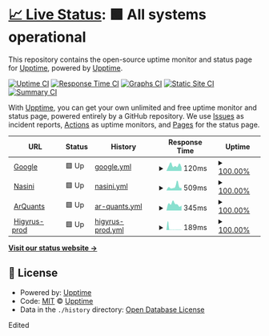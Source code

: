 # [📈 Live Status](https://upptime.github.io/upptime): <!--live status--> **🟩 All systems operational**

This repository contains the open-source uptime monitor and status page for [Upptime](https://upptime.js.org), powered by [Upptime](https://github.com/upptime/upptime).

[![Uptime CI](https://github.com/luciano-buono/upptime/workflows/Uptime%20CI/badge.svg)](https://github.com/luciano-buono/upptime/actions?query=workflow%3A%22Uptime+CI%22)
[![Response Time CI](https://github.com/luciano-buono/upptime/workflows/Response%20Time%20CI/badge.svg)](https://github.com/luciano-buono/upptime/actions?query=workflow%3A%22Response+Time+CI%22)
[![Graphs CI](https://github.com/luciano-buono/upptime/workflows/Graphs%20CI/badge.svg)](https://github.com/luciano-buono/upptime/actions?query=workflow%3A%22Graphs+CI%22)
[![Static Site CI](https://github.com/luciano-buono/upptime/workflows/Static%20Site%20CI/badge.svg)](https://github.com/luciano-buono/upptime/actions?query=workflow%3A%22Static+Site+CI%22)
[![Summary CI](https://github.com/luciano-buono/upptime/workflows/Summary%20CI/badge.svg)](https://github.com/luciano-buono/upptime/actions?query=workflow%3A%22Summary+CI%22)

With [Upptime](https://upptime.js.org), you can get your own unlimited and free uptime monitor and status page, powered entirely by a GitHub repository. We use [Issues](https://github.com/upptime/upptime/issues) as incident reports, [Actions](https://github.com/luciano-buono/upptime/actions) as uptime monitors, and [Pages](https://upptime.github.io/upptime) for the status page.

<!--start: status pages-->
<!-- This summary is generated by Upptime (https://github.com/upptime/upptime) -->
<!-- Do not edit this manually, your changes will be overwritten -->
<!-- prettier-ignore -->
| URL | Status | History | Response Time | Uptime |
| --- | ------ | ------- | ------------- | ------ |
| <img alt="" src="https://icons.duckduckgo.com/ip3/www.google.com.ico" height="13"> [Google](https://www.google.com) | 🟩 Up | [google.yml](https://github.com/luciano-buono/upptime/commits/HEAD/history/google.yml) | <details><summary><img alt="Response time graph" src="./graphs/google/response-time-week.png" height="20"> 120ms</summary><br><a href="https://luciano-buono.github.io/upptime/history/google"><img alt="Response time 110" src="https://img.shields.io/endpoint?url=https%3A%2F%2Fraw.githubusercontent.com%2Fluciano-buono%2Fupptime%2FHEAD%2Fapi%2Fgoogle%2Fresponse-time.json"></a><br><a href="https://luciano-buono.github.io/upptime/history/google"><img alt="24-hour response time 68" src="https://img.shields.io/endpoint?url=https%3A%2F%2Fraw.githubusercontent.com%2Fluciano-buono%2Fupptime%2FHEAD%2Fapi%2Fgoogle%2Fresponse-time-day.json"></a><br><a href="https://luciano-buono.github.io/upptime/history/google"><img alt="7-day response time 120" src="https://img.shields.io/endpoint?url=https%3A%2F%2Fraw.githubusercontent.com%2Fluciano-buono%2Fupptime%2FHEAD%2Fapi%2Fgoogle%2Fresponse-time-week.json"></a><br><a href="https://luciano-buono.github.io/upptime/history/google"><img alt="30-day response time 104" src="https://img.shields.io/endpoint?url=https%3A%2F%2Fraw.githubusercontent.com%2Fluciano-buono%2Fupptime%2FHEAD%2Fapi%2Fgoogle%2Fresponse-time-month.json"></a><br><a href="https://luciano-buono.github.io/upptime/history/google"><img alt="1-year response time 105" src="https://img.shields.io/endpoint?url=https%3A%2F%2Fraw.githubusercontent.com%2Fluciano-buono%2Fupptime%2FHEAD%2Fapi%2Fgoogle%2Fresponse-time-year.json"></a></details> | <details><summary><a href="https://luciano-buono.github.io/upptime/history/google">100.00%</a></summary><a href="https://luciano-buono.github.io/upptime/history/google"><img alt="All-time uptime 100.00%" src="https://img.shields.io/endpoint?url=https%3A%2F%2Fraw.githubusercontent.com%2Fluciano-buono%2Fupptime%2FHEAD%2Fapi%2Fgoogle%2Fuptime.json"></a><br><a href="https://luciano-buono.github.io/upptime/history/google"><img alt="24-hour uptime 100.00%" src="https://img.shields.io/endpoint?url=https%3A%2F%2Fraw.githubusercontent.com%2Fluciano-buono%2Fupptime%2FHEAD%2Fapi%2Fgoogle%2Fuptime-day.json"></a><br><a href="https://luciano-buono.github.io/upptime/history/google"><img alt="7-day uptime 100.00%" src="https://img.shields.io/endpoint?url=https%3A%2F%2Fraw.githubusercontent.com%2Fluciano-buono%2Fupptime%2FHEAD%2Fapi%2Fgoogle%2Fuptime-week.json"></a><br><a href="https://luciano-buono.github.io/upptime/history/google"><img alt="30-day uptime 100.00%" src="https://img.shields.io/endpoint?url=https%3A%2F%2Fraw.githubusercontent.com%2Fluciano-buono%2Fupptime%2FHEAD%2Fapi%2Fgoogle%2Fuptime-month.json"></a><br><a href="https://luciano-buono.github.io/upptime/history/google"><img alt="1-year uptime 99.99%" src="https://img.shields.io/endpoint?url=https%3A%2F%2Fraw.githubusercontent.com%2Fluciano-buono%2Fupptime%2FHEAD%2Fapi%2Fgoogle%2Fuptime-year.json"></a></details>
| <img alt="" src="https://icons.duckduckgo.com/ip3/nasini.com.ar.ico" height="13"> [Nasini](https://nasini.com.ar) | 🟩 Up | [nasini.yml](https://github.com/luciano-buono/upptime/commits/HEAD/history/nasini.yml) | <details><summary><img alt="Response time graph" src="./graphs/nasini/response-time-week.png" height="20"> 509ms</summary><br><a href="https://luciano-buono.github.io/upptime/history/nasini"><img alt="Response time 618" src="https://img.shields.io/endpoint?url=https%3A%2F%2Fraw.githubusercontent.com%2Fluciano-buono%2Fupptime%2FHEAD%2Fapi%2Fnasini%2Fresponse-time.json"></a><br><a href="https://luciano-buono.github.io/upptime/history/nasini"><img alt="24-hour response time 474" src="https://img.shields.io/endpoint?url=https%3A%2F%2Fraw.githubusercontent.com%2Fluciano-buono%2Fupptime%2FHEAD%2Fapi%2Fnasini%2Fresponse-time-day.json"></a><br><a href="https://luciano-buono.github.io/upptime/history/nasini"><img alt="7-day response time 509" src="https://img.shields.io/endpoint?url=https%3A%2F%2Fraw.githubusercontent.com%2Fluciano-buono%2Fupptime%2FHEAD%2Fapi%2Fnasini%2Fresponse-time-week.json"></a><br><a href="https://luciano-buono.github.io/upptime/history/nasini"><img alt="30-day response time 595" src="https://img.shields.io/endpoint?url=https%3A%2F%2Fraw.githubusercontent.com%2Fluciano-buono%2Fupptime%2FHEAD%2Fapi%2Fnasini%2Fresponse-time-month.json"></a><br><a href="https://luciano-buono.github.io/upptime/history/nasini"><img alt="1-year response time 634" src="https://img.shields.io/endpoint?url=https%3A%2F%2Fraw.githubusercontent.com%2Fluciano-buono%2Fupptime%2FHEAD%2Fapi%2Fnasini%2Fresponse-time-year.json"></a></details> | <details><summary><a href="https://luciano-buono.github.io/upptime/history/nasini">100.00%</a></summary><a href="https://luciano-buono.github.io/upptime/history/nasini"><img alt="All-time uptime 99.99%" src="https://img.shields.io/endpoint?url=https%3A%2F%2Fraw.githubusercontent.com%2Fluciano-buono%2Fupptime%2FHEAD%2Fapi%2Fnasini%2Fuptime.json"></a><br><a href="https://luciano-buono.github.io/upptime/history/nasini"><img alt="24-hour uptime 100.00%" src="https://img.shields.io/endpoint?url=https%3A%2F%2Fraw.githubusercontent.com%2Fluciano-buono%2Fupptime%2FHEAD%2Fapi%2Fnasini%2Fuptime-day.json"></a><br><a href="https://luciano-buono.github.io/upptime/history/nasini"><img alt="7-day uptime 100.00%" src="https://img.shields.io/endpoint?url=https%3A%2F%2Fraw.githubusercontent.com%2Fluciano-buono%2Fupptime%2FHEAD%2Fapi%2Fnasini%2Fuptime-week.json"></a><br><a href="https://luciano-buono.github.io/upptime/history/nasini"><img alt="30-day uptime 100.00%" src="https://img.shields.io/endpoint?url=https%3A%2F%2Fraw.githubusercontent.com%2Fluciano-buono%2Fupptime%2FHEAD%2Fapi%2Fnasini%2Fuptime-month.json"></a><br><a href="https://luciano-buono.github.io/upptime/history/nasini"><img alt="1-year uptime 99.98%" src="https://img.shields.io/endpoint?url=https%3A%2F%2Fraw.githubusercontent.com%2Fluciano-buono%2Fupptime%2FHEAD%2Fapi%2Fnasini%2Fuptime-year.json"></a></details>
| <img alt="" src="https://icons.duckduckgo.com/ip3/arquants.trading.ico" height="13"> [ArQuants](https://arquants.trading) | 🟩 Up | [ar-quants.yml](https://github.com/luciano-buono/upptime/commits/HEAD/history/ar-quants.yml) | <details><summary><img alt="Response time graph" src="./graphs/ar-quants/response-time-week.png" height="20"> 345ms</summary><br><a href="https://luciano-buono.github.io/upptime/history/ar-quants"><img alt="Response time 349" src="https://img.shields.io/endpoint?url=https%3A%2F%2Fraw.githubusercontent.com%2Fluciano-buono%2Fupptime%2FHEAD%2Fapi%2Far-quants%2Fresponse-time.json"></a><br><a href="https://luciano-buono.github.io/upptime/history/ar-quants"><img alt="24-hour response time 242" src="https://img.shields.io/endpoint?url=https%3A%2F%2Fraw.githubusercontent.com%2Fluciano-buono%2Fupptime%2FHEAD%2Fapi%2Far-quants%2Fresponse-time-day.json"></a><br><a href="https://luciano-buono.github.io/upptime/history/ar-quants"><img alt="7-day response time 345" src="https://img.shields.io/endpoint?url=https%3A%2F%2Fraw.githubusercontent.com%2Fluciano-buono%2Fupptime%2FHEAD%2Fapi%2Far-quants%2Fresponse-time-week.json"></a><br><a href="https://luciano-buono.github.io/upptime/history/ar-quants"><img alt="30-day response time 363" src="https://img.shields.io/endpoint?url=https%3A%2F%2Fraw.githubusercontent.com%2Fluciano-buono%2Fupptime%2FHEAD%2Fapi%2Far-quants%2Fresponse-time-month.json"></a><br><a href="https://luciano-buono.github.io/upptime/history/ar-quants"><img alt="1-year response time 352" src="https://img.shields.io/endpoint?url=https%3A%2F%2Fraw.githubusercontent.com%2Fluciano-buono%2Fupptime%2FHEAD%2Fapi%2Far-quants%2Fresponse-time-year.json"></a></details> | <details><summary><a href="https://luciano-buono.github.io/upptime/history/ar-quants">100.00%</a></summary><a href="https://luciano-buono.github.io/upptime/history/ar-quants"><img alt="All-time uptime 100.00%" src="https://img.shields.io/endpoint?url=https%3A%2F%2Fraw.githubusercontent.com%2Fluciano-buono%2Fupptime%2FHEAD%2Fapi%2Far-quants%2Fuptime.json"></a><br><a href="https://luciano-buono.github.io/upptime/history/ar-quants"><img alt="24-hour uptime 100.00%" src="https://img.shields.io/endpoint?url=https%3A%2F%2Fraw.githubusercontent.com%2Fluciano-buono%2Fupptime%2FHEAD%2Fapi%2Far-quants%2Fuptime-day.json"></a><br><a href="https://luciano-buono.github.io/upptime/history/ar-quants"><img alt="7-day uptime 100.00%" src="https://img.shields.io/endpoint?url=https%3A%2F%2Fraw.githubusercontent.com%2Fluciano-buono%2Fupptime%2FHEAD%2Fapi%2Far-quants%2Fuptime-week.json"></a><br><a href="https://luciano-buono.github.io/upptime/history/ar-quants"><img alt="30-day uptime 100.00%" src="https://img.shields.io/endpoint?url=https%3A%2F%2Fraw.githubusercontent.com%2Fluciano-buono%2Fupptime%2FHEAD%2Fapi%2Far-quants%2Fuptime-month.json"></a><br><a href="https://luciano-buono.github.io/upptime/history/ar-quants"><img alt="1-year uptime 100.00%" src="https://img.shields.io/endpoint?url=https%3A%2F%2Fraw.githubusercontent.com%2Fluciano-buono%2Fupptime%2FHEAD%2Fapi%2Far-quants%2Fuptime-year.json"></a></details>
| <img alt="" src="https://icons.duckduckgo.com/ip3/client.nasini.com.ar.ico" height="13"> [Higyrus-prod](https://client.nasini.com.ar) | 🟩 Up | [higyrus-prod.yml](https://github.com/luciano-buono/upptime/commits/HEAD/history/higyrus-prod.yml) | <details><summary><img alt="Response time graph" src="./graphs/higyrus-prod/response-time-week.png" height="20"> 189ms</summary><br><a href="https://luciano-buono.github.io/upptime/history/higyrus-prod"><img alt="Response time 1034" src="https://img.shields.io/endpoint?url=https%3A%2F%2Fraw.githubusercontent.com%2Fluciano-buono%2Fupptime%2FHEAD%2Fapi%2Fhigyrus-prod%2Fresponse-time.json"></a><br><a href="https://luciano-buono.github.io/upptime/history/higyrus-prod"><img alt="24-hour response time 168" src="https://img.shields.io/endpoint?url=https%3A%2F%2Fraw.githubusercontent.com%2Fluciano-buono%2Fupptime%2FHEAD%2Fapi%2Fhigyrus-prod%2Fresponse-time-day.json"></a><br><a href="https://luciano-buono.github.io/upptime/history/higyrus-prod"><img alt="7-day response time 189" src="https://img.shields.io/endpoint?url=https%3A%2F%2Fraw.githubusercontent.com%2Fluciano-buono%2Fupptime%2FHEAD%2Fapi%2Fhigyrus-prod%2Fresponse-time-week.json"></a><br><a href="https://luciano-buono.github.io/upptime/history/higyrus-prod"><img alt="30-day response time 1073" src="https://img.shields.io/endpoint?url=https%3A%2F%2Fraw.githubusercontent.com%2Fluciano-buono%2Fupptime%2FHEAD%2Fapi%2Fhigyrus-prod%2Fresponse-time-month.json"></a><br><a href="https://luciano-buono.github.io/upptime/history/higyrus-prod"><img alt="1-year response time 995" src="https://img.shields.io/endpoint?url=https%3A%2F%2Fraw.githubusercontent.com%2Fluciano-buono%2Fupptime%2FHEAD%2Fapi%2Fhigyrus-prod%2Fresponse-time-year.json"></a></details> | <details><summary><a href="https://luciano-buono.github.io/upptime/history/higyrus-prod">100.00%</a></summary><a href="https://luciano-buono.github.io/upptime/history/higyrus-prod"><img alt="All-time uptime 99.37%" src="https://img.shields.io/endpoint?url=https%3A%2F%2Fraw.githubusercontent.com%2Fluciano-buono%2Fupptime%2FHEAD%2Fapi%2Fhigyrus-prod%2Fuptime.json"></a><br><a href="https://luciano-buono.github.io/upptime/history/higyrus-prod"><img alt="24-hour uptime 100.00%" src="https://img.shields.io/endpoint?url=https%3A%2F%2Fraw.githubusercontent.com%2Fluciano-buono%2Fupptime%2FHEAD%2Fapi%2Fhigyrus-prod%2Fuptime-day.json"></a><br><a href="https://luciano-buono.github.io/upptime/history/higyrus-prod"><img alt="7-day uptime 100.00%" src="https://img.shields.io/endpoint?url=https%3A%2F%2Fraw.githubusercontent.com%2Fluciano-buono%2Fupptime%2FHEAD%2Fapi%2Fhigyrus-prod%2Fuptime-week.json"></a><br><a href="https://luciano-buono.github.io/upptime/history/higyrus-prod"><img alt="30-day uptime 99.86%" src="https://img.shields.io/endpoint?url=https%3A%2F%2Fraw.githubusercontent.com%2Fluciano-buono%2Fupptime%2FHEAD%2Fapi%2Fhigyrus-prod%2Fuptime-month.json"></a><br><a href="https://luciano-buono.github.io/upptime/history/higyrus-prod"><img alt="1-year uptime 99.20%" src="https://img.shields.io/endpoint?url=https%3A%2F%2Fraw.githubusercontent.com%2Fluciano-buono%2Fupptime%2FHEAD%2Fapi%2Fhigyrus-prod%2Fuptime-year.json"></a></details>

<!--end: status pages-->

[**Visit our status website →**](https://upptime.github.io/upptime)

## 📄 License

- Powered by: [Upptime](https://github.com/upptime/upptime)
- Code: [MIT](./LICENSE) © [Upptime](https://upptime.js.org)
- Data in the `./history` directory: [Open Database License](https://opendatacommons.org/licenses/odbl/1-0/)

Edited
